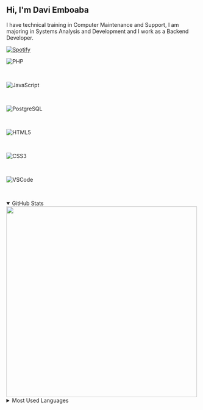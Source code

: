 ## Hi, I'm Davi Emboaba 

I have technical training in Computer Maintenance and Support, I am majoring in Systems Analysis and Development and I work as a Backend Developer.

[![Spotify](https://spotify-daviemboaba.vercel.app/api/spotify)](https://open.spotify.com/user/o172hvfe3w593x75nzdwnnkm4?si=3t2EzIT-QdSyzIU6iOKi1Q)

![PHP](https://img.shields.io/badge/-PHP-369?style=flat&logoColor=fff&logo=php)

&nbsp; 

![JavaScript](https://img.shields.io/badge/-JavaScript-FEAE32?style=flat&logoColor=fff&logo=JavaScript)

&nbsp; 

![PostgreSQL](https://img.shields.io/badge/-PostgreSQL-336791?style=flat&logoColor=fff&logo=postgresql)

&nbsp; 

![HTML5](https://img.shields.io/badge/-HTML-dd4b25?style=flat&logoColor=fff&logo=HTML5)

&nbsp; 

![CSS3](https://img.shields.io/badge/-CSS-00aaeb?style=flat&logoColor=fff&logo=CSS3)

&nbsp; 

![VSCode](https://img.shields.io/badge/-VSCode-0176b8?style=flat&logoColorfff=&logo=visual-studio-code)

&nbsp; 
  
<details open>
  <summary>GitHub Stats</summary>
  <img width="500px" align="center" src="https://github-readme-stats-daviemboaba.vercel.app/api?username=daviemboaba&bg_color=fff&show_icons=false&text_color=282a37&cache_seconds=1800&hide_border=true" />
</details>

<details>
  <summary>Most Used Languages</summary>
  <img width="325px" align="center" src="https://github-readme-stats-daviemboaba.vercel.app/api/top-langs/?username=daviemboaba&langs_count=8&bg_color=fff&text_color=282a37&hide_border=true" />
</details>
